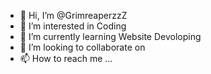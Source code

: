 - 👋 Hi, I’m @GrimreaperzzZ
- 👀 I’m interested in Coding
- 🌱 I’m currently learning Website Devoloping
- 💞️ I’m looking to collaborate on 
- 📫 How to reach me ...

<!---
GrimreaperzzZ/GrimreaperzzZ is a ✨ special ✨ repository because its `README.md` (this file) appears on your GitHub profile.
You can click the Preview link to take a look at your changes.
--->
